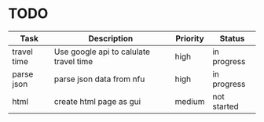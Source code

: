 # TODO
| Task | Description | Priority | Status |
|------|-------------|----------|--------|
| travel time | Use google api to calulate travel time | high | in progress |
| parse json | parse json data from nfu | high | in progress |
| html | create html page as gui| medium | not started |

